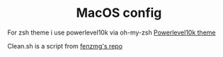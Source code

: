<h1 align='center'>MacOS config</h1>


For zsh theme i use powerlevel10k via oh-my-zsh
[Powerlevel10k theme](https://github.com/romkatv/powerlevel10k#installation)

Clean.sh is a script from [fenzmg's repo](https://github.com/fengzmg/clean-my-mac) 
